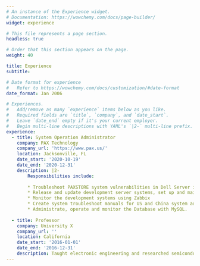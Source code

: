 ```yaml
---
# An instance of the Experience widget.
# Documentation: https://wowchemy.com/docs/page-builder/
widget: experience

# This file represents a page section.
headless: true

# Order that this section appears on the page.
weight: 40

title: Experience
subtitle:

# Date format for experience
#   Refer to https://wowchemy.com/docs/customization/#date-format
date_format: Jan 2006

# Experiences.
#   Add/remove as many `experience` items below as you like.
#   Required fields are `title`, `company`, and `date_start`.
#   Leave `date_end` empty if it's your current employer.
#   Begin multi-line descriptions with YAML's `|2-` multi-line prefix.
experience:
  - title: System Operation Administrator
    company: PAX Technology
    company_url: 'https://www.pax.us/'
    location: Jacksonville, FL
    date_start: '2020-10-19'
    date_end: '2020-12-31'
    description: |2-
        Responsibilities include:
        
        * Troubleshoot PAXSTORE system vulnerabilities in Dell Server iDRAC, vSphere ESXi host, vSphere vCenter, Zabbix and Virtual machines under CentOS, SUSE and Windows Operating system using bash scripts.
        * Release and update development server systems, set up and maintain Luna EFT HSM encryption machine, DNS servers, storage servers, web servers, Zabbix servers and Virtual Machines for US and China developments teams.
        * Monitor the development systems using Zabbix
        * Create system troubleshoot manuals for US and China system administration department. 
        * Administrate, operate and monitor the Database with MySQL.
        
  - title: Professor
    company: University X
    company_url: ''
    location: California
    date_start: '2016-01-01'
    date_end: '2016-12-31'
    description: Taught electronic engineering and researched semiconductor physics.
---
```

